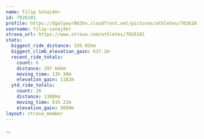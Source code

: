 ```yaml
---
name: Filip Sznajder
id: 7026101
profile: https://dgalywyr863hv.cloudfront.net/pictures/athletes/7026101/2123836/17/large.jpg
username: filip-sznajder
strava_url: https://www.strava.com/athletes/7026101
stats:
  biggest_ride_distance: 335.92km
  biggest_climb_elevation_gain: 637.2m
  recent_ride_totals:
    count: 6
    distance: 297.64km
    moving_time: 13h 30m
    elevation_gain: 1182m
  ytd_ride_totals:
    count: 26
    distance: 1308km
    moving_time: 61h 22m
    elevation_gain: 5899m
layout: strava_member
--- 
```

...
